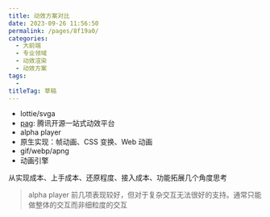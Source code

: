 ```yaml
---
title: 动效方案对比
date: 2023-09-26 11:56:50
permalink: /pages/8f19a0/
categories: 
  - 大前端
  - 专业领域
  - 动效渲染
  - 动效方案
tags: 
  - 
titleTag: 草稿
---
```

- lottie/svga
- [pag](https://pag.art/): 腾讯开源一站式动效平台
- alpha player
- 原生实现：帧动画、CSS 变换、Web 动画
- gif/webp/apng
- 动画引擎

从实现成本、上手成本、还原程度、接入成本、功能拓展几个角度思考

> alpha player 前几项表现较好，但对于复杂交互无法很好的支持。通常只能做整体的交互而非细粒度的交互
